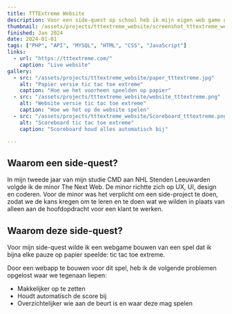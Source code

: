 ```yaml
---
title: TTTExtreme Website
description: Voor een side-quest op school heb ik mijn eigen web game gemaakt.
thumbnail: /assets/projects/tttextreme_website/screenshot_tttextreme_website.png
finished: Jan 2024
date: 2024-01-01
tags: ["PHP", "API", "MYSQL", "HTML", "CSS", "JavaScript"]
links:
  - url: "https://tttextreme.com/"
    caption: "Live website"
gallery:
  - src: "/assets/projects/tttextreme_website/paper_tttextreme.jpg"
    alt: "Papier versie tic tac toe extreme"
    caption: "Hoe we het voorheen speelden op papier"
  - src: "/assets/projects/tttextreme_website/website_tttextreme.png"
    alt: "Website versie tic tac toe extreme"
    caption: "Hoe we het op de website spelen"
  - src: "/assets/projects/tttextreme_website/Scoreboard_tttextreme.png"
    alt: "Scoreboard tic tac toe extreme"
    caption: "Scoreboard houd alles automatisch bij"

---
```

## Waarom een side-quest?

In mijn tweede jaar van mijn studie CMD aan NHL Stenden Leeuwarden volgde ik de minor The Next Web. De minor richtte zich op UX, UI, design en coderen. Voor de minor was het verplicht om een side-project te doen, zodat we de kans kregen om te leren en te doen wat we wilden in plaats van alleen aan de hoofdopdracht voor een klant te werken.

## Waarom deze side-quest?

Voor mijn side-quest wilde ik een webgame bouwen van een spel dat ik bijna elke pauze op papier speelde: tic tac toe extreme. 

Door een webapp te bouwen voor dit spel, heb ik de volgende problemen opgelost waar we tegenaan liepen:
- Makkelijker op te zetten
- Houdt automatisch de score bij
- Overzichtelijker wie aan de beurt is en waar deze mag spelen